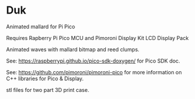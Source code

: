 # Duk
Animated mallard for Pi Pico

Requires Rapberry Pi Pico MCU and Pimoroni Display Kit LCD Display Pack

Animated waves with mallard bitmap and reed clumps.

See: https://raspberrypi.github.io/pico-sdk-doxygen/ for Pico SDK doc.

See:  https://github.com/pimoroni/pimoroni-pico for more information 
on C++ libraries for Pico & Display.

stl files for two part 3D print case.
